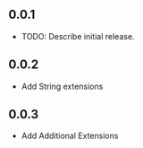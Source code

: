 ## 0.0.1

* TODO: Describe initial release.

## 0.0.2

- Add String extensions

## 0.0.3

- Add Additional Extensions